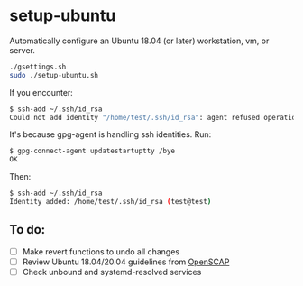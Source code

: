 # setup-ubuntu
Automatically configure an Ubuntu 18.04 (or later) workstation, vm, or server.

```bash
./gsettings.sh
sudo ./setup-ubuntu.sh
```
If you encounter:
```bash
$ ssh-add ~/.ssh/id_rsa
Could not add identity "/home/test/.ssh/id_rsa": agent refused operation
```
It's because gpg-agent is handling ssh identities.
Run:
```bash
$ gpg-connect-agent updatestartuptty /bye
OK
```
Then:
```bash
$ ssh-add ~/.ssh/id_rsa
Identity added: /home/test/.ssh/id_rsa (test@test)
```
## To do:

- [ ] Make revert functions to undo all changes
- [ ] Review Ubuntu 18.04/20.04 guidelines from [OpenSCAP](https://www.open-scap.org/security-policies/choosing-policy/)
- [ ] Check unbound and systemd-resolved services 
